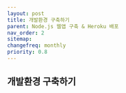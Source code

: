 ```yaml
---
layout: post
title: 개발환경 구축하기
parent: Node.js 웹앱 구축 & Heroku 배포
nav_order: 2
sitemap:
changefreq: monthly
priority: 0.8
---
```


## 개발환경 구축하기
